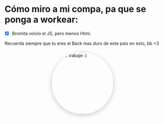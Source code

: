 <H1> Cómo miro a mi compa, pa que se ponga a workear:</h1>




-[X] Bromita volvio el JS, pero menos Html.




Recuerda siempre que tu eres el Back mas duro de este pais en esto, bb <3


<div style="display: flex; justify-content: center; margin: 20px 0;">
    <img 
        src="https://cdn.nd-api.com/avatars/af265372ee640911a6119309f0657bba.jpg?class=avatar400x400" 
        alt="Ojala trabaje :)" 
        style="border-radius: 50%; box-shadow: 0 4px 16px rgba(0,0,0,0.2); width: 200px; transition: transform 0.3s; cursor: pointer;"
        onmouseover="this.style.transform='scale(1.08)';"
        onmouseout="this.style.transform='scale(1)';"
    />
</div>
